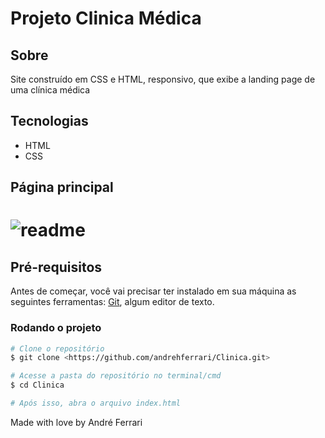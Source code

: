 <h1>Projeto Clinica Médica</h1>

## Sobre
<p>Site construído em CSS e HTML, responsivo, que exibe a landing page de uma clínica médica</p>

## Tecnologias 
- HTML
- CSS

## Página principal
<h1>
    <img alt='readme' title='readme' src='./gifs/home.gif'/>
</h1>

## Pré-requisitos
Antes de começar, você vai precisar ter instalado em sua máquina as seguintes ferramentas:
[Git](https://git-scm.com), algum editor de texto.


### Rodando o projeto

```bash
# Clone o repositório
$ git clone <https://github.com/andrehferrari/Clinica.git>

# Acesse a pasta do repositório no terminal/cmd
$ cd Clinica

# Após isso, abra o arquivo index.html
```

Made with love by André Ferrari